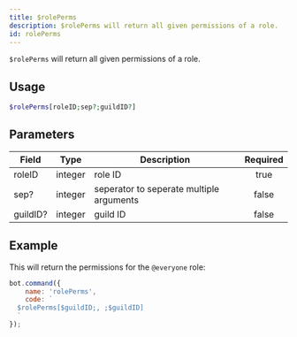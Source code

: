 ```yaml
---
title: $rolePerms
description: $rolePerms will return all given permissions of a role.
id: rolePerms
---
```


`$rolePerms` will return all given permissions of a role.

## Usage

```php
$rolePerms[roleID;sep?;guildID?]
```

## Parameters

| Field    | Type    | Description                              | Required |
|----------|---------|------------------------------------------|:--------:|
| roleID   | integer | role ID                                  |   true   |
| sep?     | integer | seperator to seperate multiple arguments |  false   |
| guildID? | integer | guild ID                                 |  false   |

## Example

This will return the permissions for the `@everyone` role:

```javascript
bot.command({
    name: 'rolePerms',
    code: `
  $rolePerms[$guildID;, ;$guildID]
  `
});
```
